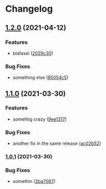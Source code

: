 # Changelog

## [1.2.0](https://www.github.com/felixcolaci/semver-testing/compare/v1.1.0...v1.2.0) (2021-04-12)


### Features

* blafasel ([2029c30](https://www.github.com/felixcolaci/semver-testing/commit/2029c30553648231aca0b9109b15b72ad96148fc))


### Bug Fixes

* something else ([85054c5](https://www.github.com/felixcolaci/semver-testing/commit/85054c59e4b0fc5642a9cc3cac18efbd5cabbe66))

## [1.1.0](https://www.github.com/felixcolaci/semver-testing/compare/v1.0.1...v1.1.0) (2021-03-30)


### Features

* somehtig crazy ([9ee1317](https://www.github.com/felixcolaci/semver-testing/commit/9ee1317b844f85a61a4eb69dfaa0d0a034dc8461))


### Bug Fixes

* another fix in the same release ([ac02b52](https://www.github.com/felixcolaci/semver-testing/commit/ac02b52c752f5bd6e1615d25b6bdd79957fe31f5))

### [1.0.1](https://www.github.com/felixcolaci/semver-testing/compare/1.0.0...v1.0.1) (2021-03-30)


### Bug Fixes

* somethin ([2ba7087](https://www.github.com/felixcolaci/semver-testing/commit/2ba70870e2993e34f24c54cbeb122791c2f3bafd))
